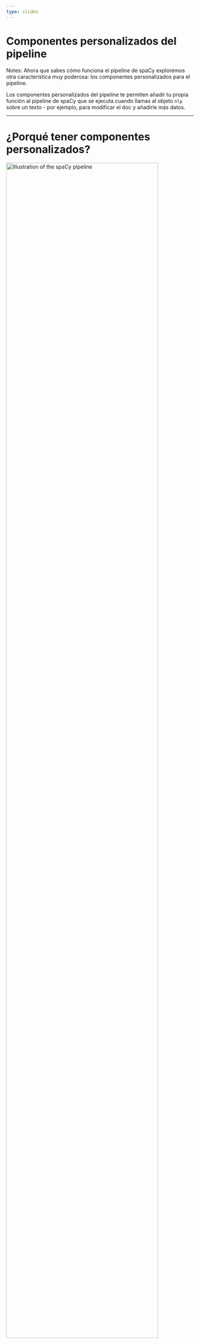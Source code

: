 ```yaml
---
type: slides
---
```


# Componentes personalizados del pipeline

Notes: Ahora que sabes cómo funciona el pipeline de spaCy exploremos otra característica muy poderosa: los componentes personalizados para el pipeline.

Los componentes personalizados del pipeline te permiten añadir tu propia función al pipeline de spaCy que se ejecuta cuando llamas al objeto `nlp` sobre un texto - por ejemplo, para modificar el doc y añadirle más datos.

---

# ¿Porqué tener componentes personalizados?

<img src="/pipeline.png" alt="Illustration of the spaCy pipeline" width="90%" />

- Haz que una función se ejecute automáticamente cuando llamas al objeto `nlp`
- Añade tus propios metadatos a los documentos y a los tokens
- Actualiza atributos incluidos como los `doc.ents`

Notes: Después de que el texto es convertido en tokens y un objeto `Doc` ha sido creado, los componentes del pipeline se aplican en orden. spaCy ofrece soporte para un rango de componentes incluidos, pero también te permite definir los tuyos.

Los componentes personalizados se ejecutan automáticamente cuando llamas al objeto `nlp` sobre un texto.

Son especialmente útiles para añadir tus propios metadatos a los documentos y a los tokens.

También puedes usarlos para actualizar los atributos incluidos, como los spans de las entidades nombradas.

---

# Anatomía de un componente (1)

- Funciones que toman un  `doc`, lo modifican y lo devuelven
- Pueden ser añadidos usando el método `nlp.add_pipe`

```python
def custom_component(doc):
    # Haz algo con el doc aquí
    return doc

nlp.add_pipe(custom_component)
```

Notes: Fundamentalmente, un componente del pipeline es una función o un <abbr title="Algo que puede ser llamado o ejecutado, así como una función o una clase.">callable</abbr> que toma a un doc, lo modifica y lo devuelve para que pueda ser procesado por el próximo componente en el pipeline.

Los componentes pueden ser añadidos al pipeline usando el método `nlp.add_pipe`. Éste toma al menos un argumento: la función del componente.

---

# Anatomía de un componente (2)

```python
def custom_component(doc):
    # Haz algo con el doc aquí
    return doc

nlp.add_pipe(custom_component)
```

| Argumento | Descripción          | Ejemplo                                   |
| -------- | -------------------- | ----------------------------------------- |
| `last`   | Si es `True`, lo pone de último  | `nlp.add_pipe(component, last=True)`      |
| `first`  | Si es `True`, lo pone primero | `nlp.add_pipe(component, first=True)`     |
| `before` | Lo añade antes del componente | `nlp.add_pipe(component, before="ner")`   |
| `after`  | Lo añade después del componente  | `nlp.add_pipe(component, after="tagger")` |

Notes: Para especificar _dónde_ añadir el componente en el pipeline, puedes usar uno de los siguientes argumentos keyword:

Si haces que el valor de `last` sea `True`, se añadirá el componente en el último lugar del pipeline. Este es el comportamiento por defecto.

Si haces que el valor de `first` sea `True`, se añadirá en el primer lugar del pipeline justo después del tokenizer.

Los argumentos `before` y `after` te permiten definir el nombre de un componente existente al que le puedes añadir el nuevo componente antes o después. Por ejemplo, `before="ner"` añadirá el nuevo componente antes del named entity recognizer.

Sin embargo, el otro componente al que se le añadirá un nuevo componente antes o después tiene que existir. Si no, spaCy arrojará un error.

---

# Ejemplo: un componente simple (1)

```python
# Crea el objeto nlp
nlp = spacy.load("en_core_web_sm")

# Define un componente personalizado
def custom_component(doc):
    # Imprime la longitud del doc en pantalla
    print("Doc length:", len(doc))
    # Devuelve el objeto doc
    return doc

# Añade el componente al primer lugar del pipeline
nlp.add_pipe(custom_component, first=True)

# Imprime los nombres de los componentes del pipeline
print("Pipeline:", nlp.pipe_names)
```

```out
Pipeline: ['custom_component', 'tagger', 'parser', 'ner']
```

Notes: Aquí tenemos un ejemplo de un componente simple del pipeline.

Comenzamos con el modelo pequeño de inglés.

Luego definimos el componente - una función que toma un objeto `Doc` y luego lo devuelve.

Hagamos algo simple e imprimamos en pantalla la longitud del documento que pasa por el pipeline.

¡No olvides devolver el doc para que pueda ser procesado por el próximo componente en el pipeline! El doc creado por el tokenizer es pasado por todos los componentes, así que es importante que todos devuelvan el doc modificado.

Ahora podemos añadir el componente al pipeline. Vamos a añadirlo en el primer lugar, justo después del tokenizer. Lo hacemos poniendo `first=True`.

Cuando imprimimos en pantalla los nombres de los componentes el nuevo aparece al principio. Esto significa que será aplicado cuando procesemos un doc.

---

# Ejemplo: un componente simple (2)

```python
# Crea el objeto nlp
nlp = spacy.load("en_core_web_sm")

# Define un componente personalizado
def custom_component(doc):

    # Imprime la longitud del doc en pantalla
    print("Doc length:", len(doc))

    # Devuelve el objeto doc
    return doc

# Añade el componente al primer lugar del pipeline
nlp.add_pipe(custom_component, first=True)

# Procesa un texto
doc = nlp("Hello world!")
```

```out
Doc length: 3
```

Notes: Ahora cuando procesamos un texto usando el objeto `nlp`, el componente personalizado será aplicado al doc y la longitud del documento será impresa en pantalla.

---

# ¡Practiquemos!

Notes: ¡Es hora de llevar esto a la práctica y escribir tu primer componente para el pipeline!
